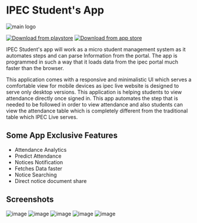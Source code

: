# **IPEC Student's App**

![main logo](https://i.postimg.cc/4yw16C6b/unnamed.png)

[![Download from playstore](https://i.postimg.cc/D0WF5Bpb/Google-Play-Store-badge-EN-1.png)](https://play.google.com/store/apps/details?id=com.uttu.ipecstudentsapp&hl=en&gl=US)     [![Download from app store](https://i.postimg.cc/bNxwZYWX/Download-on-the-App-Store-Badge.png)](https://apps.apple.com/in/app)

IPEC Student's app will work as a micro student management system as it automates steps and can parse Information from the portal. The app is programmed in such a way that it loads data from the ipec portal much faster than the browser.

This application comes with a responsive and minimalistic UI which serves a comfortable view for mobile devices as ipec live website is designed to serve only desktop versions. This application is helping students to view attendance directly once signed in. This app automates the step that is needed to be followed in order to view attendance and also students can view the attendance table which is completely different from the traditional table which IPEC Live serves.

## Some App Exclusive Features

- Attendance Analytics
- Predict Attendance
- Notices Notification
- Fetches Data faster
- Notice Searching
- Direct notice document share

## Screenshots

![image](https://i.postimg.cc/xdKDrSW3/unnamed.webp) ![image](https://i.postimg.cc/RFRkFLC3/unnamed-1.webp) ![image](https://i.postimg.cc/VvZ29sCm/unnamed-2.webp) ![image](https://i.postimg.cc/hG8wy1dC/unnamed-3.webp) ![image](https://i.postimg.cc/hjSYHQ8K/unnamed-4.webp)

